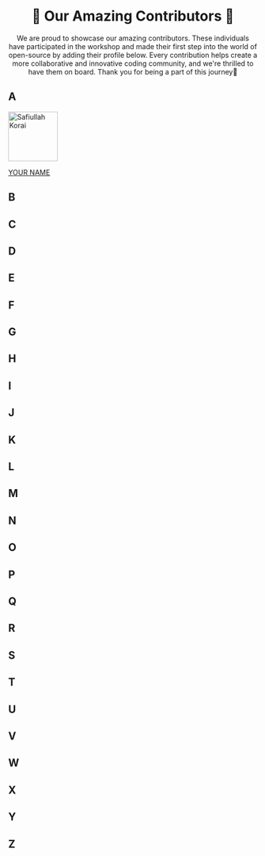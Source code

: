 <h1 align="center">🌟 Our Amazing Contributors 🌟</h1>


<p align="center">We are proud to showcase our amazing contributors. These individuals have participated in the workshop and made their first step into the world of open-source by adding their profile below. Every contribution helps create a more collaborative and innovative coding community, and we're thrilled to have them on board. Thank you for being a part of this journey🌟</p>

## A
<img src="https://avatars.githubusercontent.com/u/100577588?v=4" width="100px" alt="Safiullah Korai"/>  
<p><a href="https://github.com/safiullahkorai-786/" target="_blank">YOUR NAME</a></p>  

## B


## C


## D


## E


## F
 

## G


## H


## I


## J


## K


## L


## M



## N


## O


## P


## Q
 

## R
 

## S


## T


## U


## V


## W


## X


## Y


## Z
 
